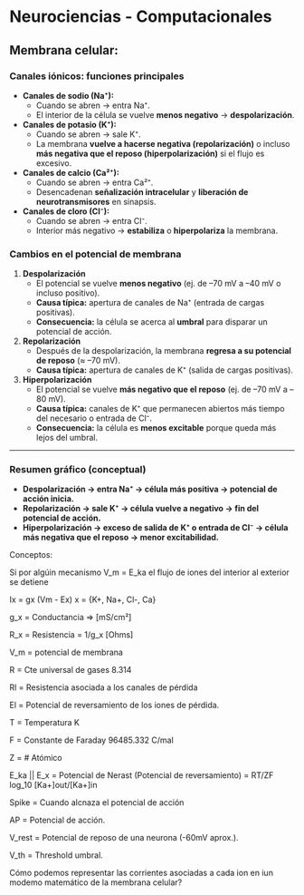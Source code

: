 # Neurociencias - Computacionales

## Membrana celular:

### Canales iónicos: funciones principales

- **Canales de sodio (Na⁺):**
  - Cuando se abren → entra Na⁺.
  - El interior de la célula se vuelve **menos negativo** → **despolarización**.
- **Canales de potasio (K⁺):**
  - Cuando se abren → sale K⁺.
  - La membrana **vuelve a hacerse negativa (repolarización)** o incluso **más negativa que el reposo (hiperpolarización)** si el flujo es excesivo.
- **Canales de calcio (Ca²⁺):**
  - Cuando se abren → entra Ca²⁺.
  - Desencadenan **señalización intracelular** y **liberación de neurotransmisores** en sinapsis.
- **Canales de cloro (Cl⁻):**
  - Cuando se abren → entra Cl⁻.
  - Interior más negativo → **estabiliza** o **hiperpolariza** la membrana.

### Cambios en el potencial de membrana

1. **Despolarización**
   - El potencial se vuelve **menos negativo** (ej. de –70 mV a –40 mV o incluso positivo).
   - **Causa típica:** apertura de canales de Na⁺ (entrada de cargas positivas).
   - **Consecuencia:** la célula se acerca al **umbral** para disparar un potencial de acción.
2. **Repolarización**
   - Después de la despolarización, la membrana **regresa a su potencial de reposo** (≈ –70 mV).
   - **Causa típica:** apertura de canales de K⁺ (salida de cargas positivas).
3. **Hiperpolarización**
   - El potencial se vuelve **más negativo que el reposo** (ej. de –70 mV a –80 mV).
   - **Causa típica:** canales de K⁺ que permanecen abiertos más tiempo del necesario o entrada de Cl⁻.
   - **Consecuencia:** la célula es **menos excitable** porque queda más lejos del umbral.

------

### Resumen gráfico (conceptual)

- **Despolarización → entra Na⁺ → célula más positiva → potencial de acción inicia.**
- **Repolarización → sale K⁺ → célula vuelve a negativo → fin del potencial de acción.**
- **Hiperpolarización → exceso de salida de K⁺ o entrada de Cl⁻ → célula más negativa que el reposo → menor excitabilidad.**



Conceptos:

Si por algúin mecanismo V_m = E_ka el flujo de iones del interior al exterior se detiene

Ix = gx (Vm - Ex)        x = {K+, Na+, Cl-, Ca}



g_x = Conductancia => [mS/cm²]

R_x = Resistencia = 1/g_x [Ohms]

V_m = potencial de membrana

R = Cte universal de gases 8.314

Rl = Resistencia asociada a los canales de pérdida

El = Potencial de reversamiento de los iones de pérdida.

T = Temperatura K

F = Constante de Faraday 96485.332 C/mal

Z = # Atómico

E_ka || E_x = Potencial de Nerast (Potencial de reversamiento) = RT/ZF log_10 [Ka+]out/[Ka+]in

Spike = Cuando alcnaza el potencial de acción

AP = Potencial de acción.

V_rest = Potencial de reposo de una neurona (-60mV aprox.).

V_th = Threshold umbral.



Cómo podemos representar las corrientes asociadas a cada ion en iun modemo matemático de la membrana celular?